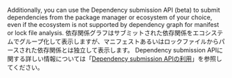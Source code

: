 Additionally, you can use the Dependency submission API (beta) to submit dependencies from the package manager or ecosystem of your choice, even if the ecosystem is not supported by dependency graph for manifest or lock file analysis. 依存関係グラフはサブミットされた依存関係をエコシステムでグループ化して表示しますが、マニフェストあるいはロックファイルからパースされた依存関係とは独立して表示します。 Dependency submission APIに関する詳しい情報については「[Dependency submission APIの利用](/code-security/supply-chain-security/understanding-your-software-supply-chain/using-the-dependency-submission-api)」を参照してください。
